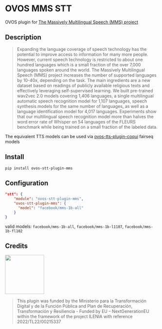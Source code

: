 # OVOS MMS STT

OVOS plugin for [The Massively Multilingual Speech (MMS) project](https://huggingface.co/docs/transformers/main/en/model_doc/mms)

## Description

> Expanding the language coverage of speech technology has the potential to improve access to information for many more people. However, current speech technology is restricted to about one hundred languages which is a small fraction of the over 7,000 languages spoken around the world. The Massively Multilingual Speech (MMS) project increases the number of supported languages by 10-40x, depending on the task. The main ingredients are a new dataset based on readings of publicly available religious texts and effectively leveraging self-supervised learning. We built pre-trained wav2vec 2.0 models covering 1,406 languages, a single multilingual automatic speech recognition model for 1,107 languages, speech synthesis models for the same number of languages, as well as a language identification model for 4,017 languages. Experiments show that our multilingual speech recognition model more than halves the word error rate of Whisper on 54 languages of the FLEURS benchmark while being trained on a small fraction of the labeled data.

The equivalent TTS models can be used via [ovos-tts-plugin-coqui](https://github.com/OpenVoiceOS/ovos-tts-plugin-coqui) fairseq models

## Install

`pip install ovos-stt-plugin-mms`

## Configuration

```json
"stt": {
    "module": "ovos-stt-plugin-mms",
    "ovos-stt-plugin-mms": {
      "model": "facebook/mms-1b-all"
    }
}
```

valid models: `facebook/mms-1b-all`, `facebook/mms-1b-l1107`, `facebook/mms-1b-fl102`


## Credits

<img src="img.png" width="128"/>

> This plugin was funded by the Ministerio para la Transformación Digital y de la Función Pública and Plan de Recuperación, Transformación y Resiliencia - Funded by EU – NextGenerationEU within the framework of the project ILENIA with reference 2022/TL22/00215337
